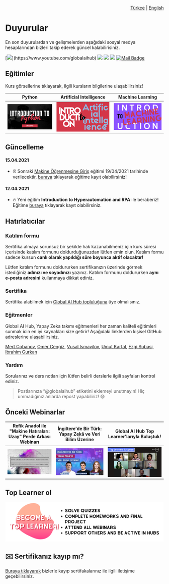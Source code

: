 <div align="right">
  <p><a href="https://github.com/gaih/announcements">Türkçe</a> | <a href="https://github.com/gaih/announcements/blob/main/readme-eng.md">English</a></p>
</div>

# Duyurular
En son duyurulardan ve gelişmelerden aşağıdaki sosyal medya hesaplarından bizleri takip ederek güncel kalabilirisiniz.

[![](https://img.shields.io/badge/youtube-%23FF0000.svg?&style=for-the-badge&logo=youtube&logoColor=white")](https://www.youtube.com/globalaihub)
[![](https://img.shields.io/badge/twitter-%231DA1F2.svg?&style=for-the-badge&logo=twitter&logoColor=white)](https://www.twitter.com/globalaihub)
[![](https://img.shields.io/badge/linkedin-%230077B5.svg?&style=for-the-badge&logo=linkedin&logoColor=white)](https://www.linkedin.com/company/globalaihub)
[![](https://img.shields.io/badge/instagram-%23E4405F.svg?&style=for-the-badge&logo=instagram&logoColor=white)](https://instagram.com/globalaihub)
[![Mail Badge](https://img.shields.io/badge/hello@globalaihub.com-c14438?style=for-the-badge&logo=Gmail&logoColor=white&link=mailto:hello@globalaihub.com)](mailto:hello@globalaihub.com)

## Eğitimler
Kurs görsellerine tıklayarak, ilgili kursların bilgilerine ulaşabilirsiniz!

| Python | Artificial Intelligence | Machine Learning |
| --- | --- | --- |
| [![asd](assets/intropython.png)](https://gaih.github.io/announcements/introduction-to-python) | [![asd](assets/introai.png)](https://gaih.github.io/announcements/introduction-to-ai) | [![asd](assets/introml.png)](https://gaih.github.io/announcements/introduction-to-ml) |


## Güncelleme
#### 15.04.2021
- ⏰ Sonraki [Makine Öğrenmesine Giriş](https://github.com/gaih/announcements/blob/main/introduction-to-ml.md) eğitimi 19/04/2021 tarihinde verilecektir, [buraya](https://globalaihub.com/event/introduction-to-machine-learning-5/) tıklayarak eğitime kayıt olabilirsiniz! 

#### 12.04.2021
- 🔥 Yeni eğitim **Introduction to Hyperautomation and RPA** ile beraberiz! Eğitime [buraya](https://globalaihub.com/event/introduction-to-hyperautomation-rpa-26-30-april/) tıklayarak kayıt olabilirsiniz.

## Hatırlatıcılar
### Katılım formu
Sertifika almaya sorunsuz bir şekilde hak kazanabilmeniz için kurs süresi içerisinde katılım formunu doldurduğunuzdan lütfen emin olun. Katılım formu sadece kursun **canlı olarak yapıldığı süre boyunca aktif olacaktır!**

Lütfen katılım formunu doldururken sertifikanızın üzerinde görmek istediğiniz **adınızı ve soyadınızı** yazınız. Katılım formunu doldururken **aynı e-posta adresini** kullanmaya dikkat ediniz.

### Sertifika 
Sertifika alabilmek için [Global AI Hub topluluğuna](https://globalaihub.com/community/) üye olmalısınız.

### Eğitmenler
Global AI Hub, Yapay Zeka takımı eğitmenleri her zaman kaliteli eğitimleri sunmak icin en iyi kaynakları size getirir! Aşağıdaki linklerden kişisel GitHub adreslerine ulaşabilirsiniz.

[Mert Cobanov](https://github.com/cobanov), [Omer Cengiz](https://github.com/omercengiz), [Vusal Ismayilov](https://github.com/woosal1337), [Umut Kartal](https://github.com/umuttkartal), [Ezgi Subasi](https://github.com/ezgisubasi), [Ibrahim Gurkan](https://github.com/gurkanyesilbag)

### Yardım
Sorularınız ve ders notları için lütfen belirli derslerle ilgili sayfaları kontrol ediniz.

> Postlarınıza “@globalaihub” etiketini eklemeyi unutmayın! Hiç ummadığınız anlarda repost yapabiliriz! 😄

## Önceki Webinarlar

| Refik Anadol ile "Makine Hatıraları: Uzay" Perde Arkası Webinarı | İngiltere'de Bir Türk: Yapay Zekâ ve Veri Bilim Üzerine | Global AI Hub Top Learner'larıyla Buluştuk! |
| --- | --- | --- |
| [![IMAGE ALT TEXT HERE](assets/refikanadol.jpeg)](https://www.youtube.com/watch?v=xMj1MKJplHc) | [![IMAGE ALT TEXT HERE](assets/tuanacelik.jpeg)](https://www.youtube.com/watch?v=jj7J48jdq2Q) | [![IMAGE ALT TEXT HERE](assets/top-learner-bulusma.jpeg)](https://www.youtube.com/watch?v=eo7az9zA61U) |


## Top Learner ol 
[![](assets/become-top-learner.png)](https://globalaihub.com/top-learner)


## ✉️ Sertifikanız kayıp mı?
[Buraya tıklayarak](https://forms.gle/bSAqUhZF2d4QopJj8) bizlerle kayıp sertifakalarınız ile ilgili iletişime geçebilirsiniz.
